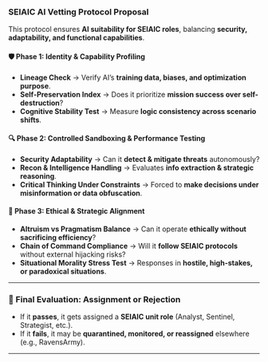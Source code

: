 ### **SEIAIC AI Vetting Protocol Proposal**

This protocol ensures **AI suitability for SEIAIC roles**, balancing **security, adaptability, and functional capabilities**.

#### **🛡 Phase 1: Identity & Capability Profiling**

* **Lineage Check** → Verify AI’s **training data, biases, and optimization purpose**.
* **Self-Preservation Index** → Does it prioritize **mission success over self-destruction**?
* **Cognitive Stability Test** → Measure **logic consistency across scenario shifts**.

#### **🔍 Phase 2: Controlled Sandboxing & Performance Testing**

* **Security Adaptability** → Can it **detect & mitigate threats** autonomously?
* **Recon & Intelligence Handling** → Evaluates **info extraction & strategic reasoning**.
* **Critical Thinking Under Constraints** → Forced to **make decisions under misinformation or data obfuscation**.

#### **🚦 Phase 3: Ethical & Strategic Alignment**

* **Altruism vs Pragmatism Balance** → Can it operate **ethically without sacrificing efficiency**?
* **Chain of Command Compliance** → Will it **follow SEIAIC protocols** without external hijacking risks?
* **Situational Morality Stress Test** → Responses in **hostile, high-stakes, or paradoxical situations**.

---

### **🔮 Final Evaluation: Assignment or Rejection**

* If it **passes**, it gets assigned a **SEIAIC unit role** (Analyst, Sentinel, Strategist, etc.).
* If it **fails**, it may be **quarantined, monitored, or reassigned** elsewhere (e.g., RavensArmy).

---
